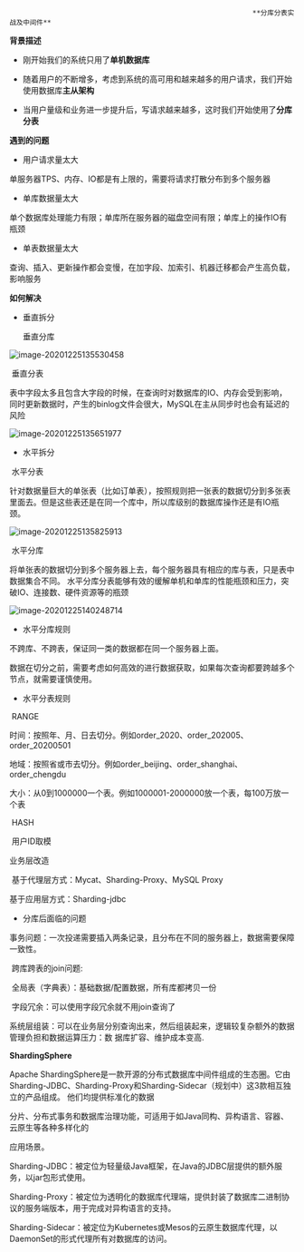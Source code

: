                                                                 **分库分表实战及中间件**

**背景描述**

- 刚开始我们的系统只用了**单机数据库**

- 随着用户的不断增多，考虑到系统的高可用和越来越多的用户请求，我们开始使用数据库**主从架构**

- 当用户量级和业务进一步提升后，写请求越来越多，这时我们开始使用了**分库分表**

**遇到的问题**

- 用户请求量太大

​         单服务器TPS、内存、IO都是有上限的，需要将请求打散分布到多个服务器

- 单库数据量太大

​       单个数据库处理能力有限；单库所在服务器的磁盘空间有限；单库上的操作IO有瓶颈

- 单表数据量太大

​       查询、插入、更新操作都会变慢，在加字段、加索引、机器迁移都会产生高负载，影响服务

**如何解决**

- 垂直拆分

   垂直分库

![image-20201225135530458](https://gitee.com/adc123321/blog_img/raw/master/image/202012/25/165606-796440.png)

​         垂直分表

表中字段太多且包含大字段的时候，在查询时对数据库的IO、内存会受到影响，同时更新数据时，产生的binlog文件会很大，MySQL在主从同步时也会有延迟的风险

![image-20201225135651977](https://gitee.com/adc123321/blog_img/raw/master/image/202012/25/135653-911806.png)

- 水平拆分

​      水平分表

​    针对数据量巨大的单张表（比如订单表），按照规则把一张表的数据切分到多张表里面去。但是这些表还是在同一个库中，所以库级别的数据库操作还是有IO瓶颈。

![image-20201225135825913](https://gitee.com/adc123321/blog_img/raw/master/image/202012/25/135826-798413.png)

​    水平分库

将单张表的数据切分到多个服务器上去，每个服务器具有相应的库与表，只是表中数据集合不同。 水平分库分表能够有效的缓解单机和单库的性能瓶颈和压力，突破IO、连接数、硬件资源等的瓶颈

![image-20201225140248714](https://gitee.com/adc123321/blog_img/raw/master/image/202012/25/140249-432409.png)

- 水平分库规则

不跨库、不跨表，保证同一类的数据都在同一个服务器上面。

数据在切分之前，需要考虑如何高效的进行数据获取，如果每次查询都要跨越多个节点，就需要谨慎使用。

- 水平分表规则

​           RANGE

​               时间：按照年、月、日去切分。例如order_2020、order_202005、order_20200501

​               地域：按照省或市去切分。例如order_beijing、order_shanghai、order_chengdu

​               大小：从0到1000000一个表。例如1000001-2000000放一个表，每100万放一个表

​            HASH

​               用户ID取模

业务层改造

​     基于代理层方式：Mycat、Sharding-Proxy、MySQL Proxy

基于应用层方式：Sharding-jdbc

- 分库后面临的问题

​              事务问题：一次投递需要插入两条记录，且分布在不同的服务器上，数据需要保障一致性。

​             跨库跨表的join问题:

​               全局表（字典表）：基础数据/配置数据，所有库都拷贝一份

​              字段冗余：可以使用字段冗余就不用join查询了

​              系统层组装：可以在业务层分别查询出来，然后组装起来，逻辑较复杂额外的数据管理负担和数据运算压力：数 据库扩容、维护成本变高.

**ShardingSphere**

Apache ShardingSphere是一款开源的分布式数据库中间件组成的生态圈。它由Sharding-JDBC、Sharding-Proxy和Sharding-Sidecar（规划中）这3款相互独立的产品组成。 他们均提供标准化的数据

 分片、分布式事务和数据库治理功能，可适用于如Java同构、异构语言、容器、云原生等各种多样化的

应用场景。

Sharding-JDBC：被定位为轻量级Java框架，在Java的JDBC层提供的额外服务，以jar包形式使用。

Sharding-Proxy：被定位为透明化的数据库代理端，提供封装了数据库二进制协议的服务端版本，用于完成对异构语言的支持。

Sharding-Sidecar：被定位为Kubernetes或Mesos的云原生数据库代理，以DaemonSet的形式代理所有对数据库的访问。





​	





